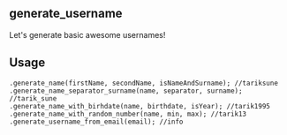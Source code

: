 ## generate_username

Let's generate basic awesome usernames!

## Usage
```
.generate_name(firstName, secondName, isNameAndSurname); //tariksune
.generate_name_separator_surname(name, separator, surname); //tarik_sune
.generate_name_with_birhdate(name, birthdate, isYear); //tarik1995
.generate_name_with_random_number(name, min, max); //tarik13
.generate_username_from_email(email); //info
```